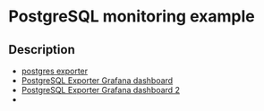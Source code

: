 # PostgreSQL monitoring example

## Description
* [postgres exporter](https://github.com/prometheus-community/postgres_exporter)
* [PostgreSQL Exporter Grafana dashboard](https://grafana.com/grafana/dashboards/12485-postgresql-exporter/)
* [PostgreSQL Exporter Grafana dashboard 2](https://grafana.com/grafana/dashboards/14114-postgres-overview/)
*